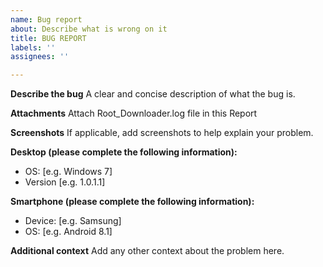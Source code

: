 ```yaml
---
name: Bug report
about: Describe what is wrong on it
title: BUG REPORT
labels: ''
assignees: ''

---
```


**Describe the bug**
A clear and concise description of what the bug is.

**Attachments**
Attach Root_Downloader.log file in this Report

**Screenshots**
If applicable, add screenshots to help explain your problem.

**Desktop (please complete the following information):**
 - OS: [e.g. Windows 7]
 - Version [e.g. 1.0.1.1]

**Smartphone (please complete the following information):**
 - Device: [e.g. Samsung]
 - OS: [e.g. Android 8.1]

**Additional context**
Add any other context about the problem here.
